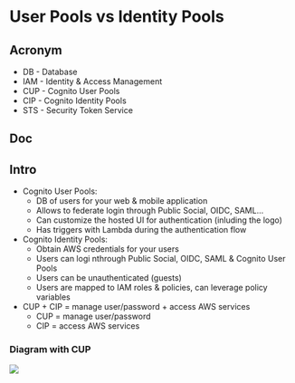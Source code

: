 # User Pools vs Identity Pools

## Acronym
* DB - Database
* IAM - Identity & Access Management
* CUP - Cognito User Pools
* CIP - Cognito Identity Pools
* STS - Security Token Service

## Doc

## Intro
* Cognito User Pools:
    * DB of users for your web & mobile application
    * Allows to federate login through Public Social, OIDC, SAML...
    * Can customize the hosted UI for authentication (inluding the logo)
    * Has triggers with Lambda during the authentication flow
* Cognito Identity Pools:
    * Obtain AWS credentials for your users
    * Users can logi nthrough Public Social, OIDC, SAML & Cognito User Pools
    * Users can be unauthenticated (guests)
    * Users are mapped to IAM roles & policies, can leverage policy variables
* CUP + CIP = manage user/password + access AWS services
    * CUP = manage user/password
    * CIP = access AWS services
    
### Diagram with CUP
[<img src="https://i.imgur.com/NsEDZaI.png">](https://i.imgur.com/NsEDZaI.png)
